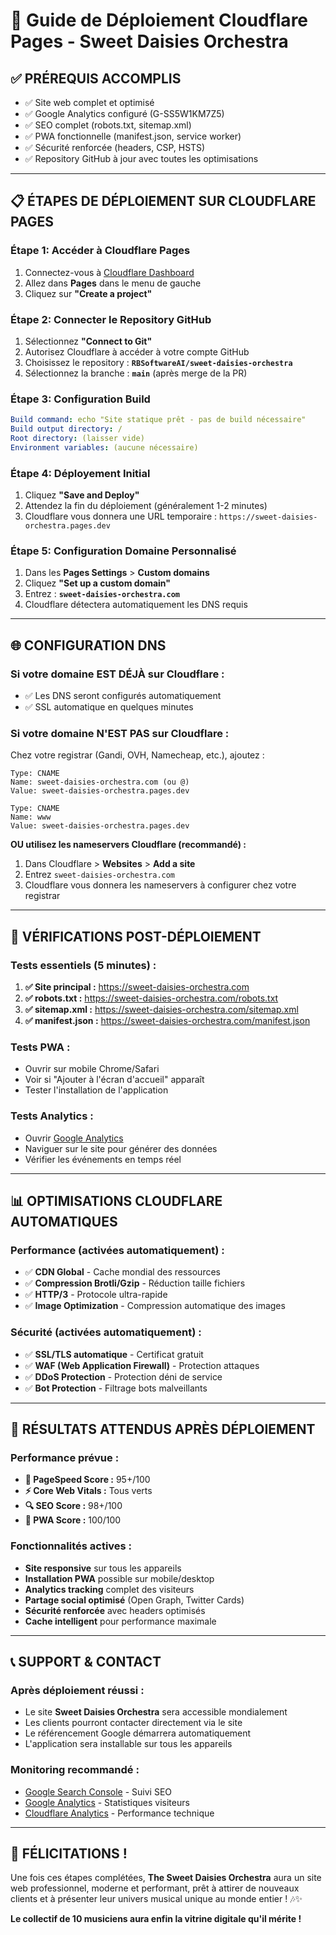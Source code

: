 # 🚀 Guide de Déploiement Cloudflare Pages - Sweet Daisies Orchestra

## ✅ **PRÉREQUIS ACCOMPLIS**
- ✅ Site web complet et optimisé
- ✅ Google Analytics configuré (G-SS5W1KM7Z5)
- ✅ SEO complet (robots.txt, sitemap.xml)
- ✅ PWA fonctionnelle (manifest.json, service worker)
- ✅ Sécurité renforcée (headers, CSP, HSTS)
- ✅ Repository GitHub à jour avec toutes les optimisations

---

## 📋 **ÉTAPES DE DÉPLOIEMENT SUR CLOUDFLARE PAGES**

### **Étape 1: Accéder à Cloudflare Pages**
1. Connectez-vous à [Cloudflare Dashboard](https://dash.cloudflare.com/)
2. Allez dans **Pages** dans le menu de gauche
3. Cliquez sur **"Create a project"**

### **Étape 2: Connecter le Repository GitHub**
1. Sélectionnez **"Connect to Git"**
2. Autorisez Cloudflare à accéder à votre compte GitHub
3. Choisissez le repository : **`RBSoftwareAI/sweet-daisies-orchestra`**
4. Sélectionnez la branche : **`main`** (après merge de la PR)

### **Étape 3: Configuration Build**
```yaml
Build command: echo "Site statique prêt - pas de build nécessaire"
Build output directory: /
Root directory: (laisser vide)
Environment variables: (aucune nécessaire)
```

### **Étape 4: Déployement Initial**
1. Cliquez **"Save and Deploy"**
2. Attendez la fin du déploiement (généralement 1-2 minutes)
3. Cloudflare vous donnera une URL temporaire : `https://sweet-daisies-orchestra.pages.dev`

### **Étape 5: Configuration Domaine Personnalisé**
1. Dans les **Pages Settings** > **Custom domains**
2. Cliquez **"Set up a custom domain"**
3. Entrez : **`sweet-daisies-orchestra.com`**
4. Cloudflare détectera automatiquement les DNS requis

---

## 🌐 **CONFIGURATION DNS**

### **Si votre domaine EST DÉJÀ sur Cloudflare :**
- ✅ Les DNS seront configurés automatiquement
- ✅ SSL automatique en quelques minutes

### **Si votre domaine N'EST PAS sur Cloudflare :**
Chez votre registrar (Gandi, OVH, Namecheap, etc.), ajoutez :

```
Type: CNAME
Name: sweet-daisies-orchestra.com (ou @)
Value: sweet-daisies-orchestra.pages.dev

Type: CNAME  
Name: www
Value: sweet-daisies-orchestra.pages.dev
```

**OU utilisez les nameservers Cloudflare (recommandé) :**
1. Dans Cloudflare > **Websites** > **Add a site**
2. Entrez `sweet-daisies-orchestra.com`
3. Cloudflare vous donnera les nameservers à configurer chez votre registrar

---

## 🔧 **VÉRIFICATIONS POST-DÉPLOIEMENT**

### **Tests essentiels (5 minutes) :**

1. **✅ Site principal :** https://sweet-daisies-orchestra.com
2. **✅ robots.txt :** https://sweet-daisies-orchestra.com/robots.txt
3. **✅ sitemap.xml :** https://sweet-daisies-orchestra.com/sitemap.xml
4. **✅ manifest.json :** https://sweet-daisies-orchestra.com/manifest.json

### **Tests PWA :**
- Ouvrir sur mobile Chrome/Safari
- Voir si "Ajouter à l'écran d'accueil" apparaît
- Tester l'installation de l'application

### **Tests Analytics :**
- Ouvrir [Google Analytics](https://analytics.google.com/)
- Naviguer sur le site pour générer des données
- Vérifier les événements en temps réel

---

## 📊 **OPTIMISATIONS CLOUDFLARE AUTOMATIQUES**

### **Performance (activées automatiquement) :**
- ✅ **CDN Global** - Cache mondial des ressources
- ✅ **Compression Brotli/Gzip** - Réduction taille fichiers
- ✅ **HTTP/3** - Protocole ultra-rapide
- ✅ **Image Optimization** - Compression automatique des images

### **Sécurité (activées automatiquement) :**
- ✅ **SSL/TLS automatique** - Certificat gratuit
- ✅ **WAF (Web Application Firewall)** - Protection attaques
- ✅ **DDoS Protection** - Protection déni de service
- ✅ **Bot Protection** - Filtrage bots malveillants

---

## 🎯 **RÉSULTATS ATTENDUS APRÈS DÉPLOIEMENT**

### **Performance prévue :**
- **🚀 PageSpeed Score :** 95+/100
- **⚡ Core Web Vitals :** Tous verts
- **🔍 SEO Score :** 98+/100
- **📱 PWA Score :** 100/100

### **Fonctionnalités actives :**
- **Site responsive** sur tous les appareils
- **Installation PWA** possible sur mobile/desktop
- **Analytics tracking** complet des visiteurs
- **Partage social optimisé** (Open Graph, Twitter Cards)
- **Sécurité renforcée** avec headers optimisés
- **Cache intelligent** pour performance maximale

---

## 📞 **SUPPORT & CONTACT**

### **Après déploiement réussi :**
- Le site **Sweet Daisies Orchestra** sera accessible mondialement
- Les clients pourront contacter directement via le site
- Le référencement Google démarrera automatiquement
- L'application sera installable sur tous les appareils

### **Monitoring recommandé :**
- [Google Search Console](https://search.google.com/search-console) - Suivi SEO
- [Google Analytics](https://analytics.google.com/) - Statistiques visiteurs  
- [Cloudflare Analytics](https://dash.cloudflare.com/) - Performance technique

---

## 🎵 **FÉLICITATIONS !**

Une fois ces étapes complétées, **The Sweet Daisies Orchestra** aura un site web professionnel, moderne et performant, prêt à attirer de nouveaux clients et à présenter leur univers musical unique au monde entier ! 🎶✨

**Le collectif de 10 musiciens aura enfin la vitrine digitale qu'il mérite !**